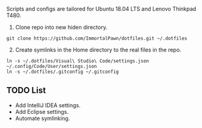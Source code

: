 Scripts and configs are tailored for Ubuntu 18.04 LTS and Lenovo Thinkpad T480.
<br>
1. Clone repo into new hiden directory.
```
git clone https://github.com/ImmortalPawn/dotfiles.git ~/.dotfiles
```
2. Create symlinks in the Home directory to the real files in the repo.
```
ln -s ~/.dotfiles/Visual\ Studio\ Code/settings.json ~/.config/Code/User/settings.json
ln -s ~/.dotfiles/.gitconfig ~/.gitconfig
```
## TODO List
* Add IntelliJ IDEA settings.
* Add Eclipse settings.
* Automate symlinking.

